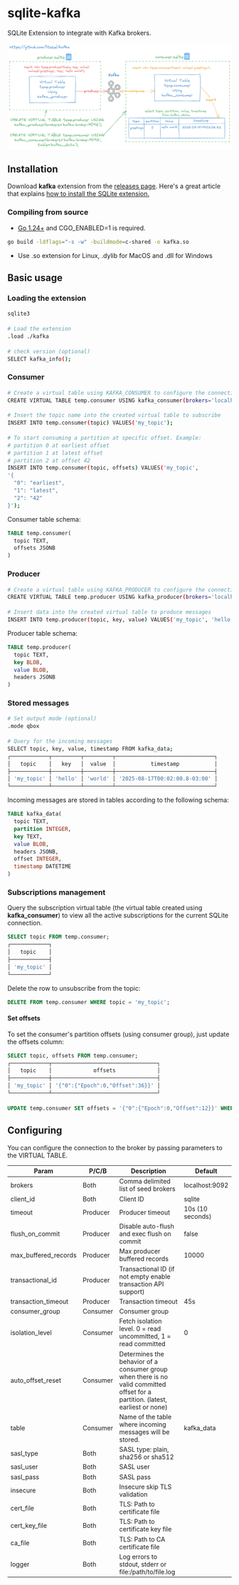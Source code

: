 # sqlite-kafka
SQLite Extension to integrate with Kafka brokers.

![architecture](./kafka.png)

## Installation

Download **kafka** extension from the [releases page](https://github.com/litesql/kafka/releases).
Here's a great article that explains [how to install the SQLite extension.](https://antonz.org/install-sqlite-extension/)

### Compiling from source

- [Go 1.24+](https://go.dev) and CGO_ENABLED=1 is required.

```sh
go build -ldflags="-s -w" -buildmode=c-shared -o kafka.so
```

- Use .so extension for Linux, .dylib for MacOS and .dll for Windows

## Basic usage

### Loading the extension

```sh
sqlite3

# Load the extension
.load ./kafka

# check version (optional)
SELECT kafka_info();
```

### Consumer

```sh
# Create a virtual table using KAFKA_CONSUMER to configure the connection to the broker
CREATE VIRTUAL TABLE temp.consumer USING kafka_consumer(brokers='localhost:44475', consumer_group='sqlite-kafka');

# Insert the topic name into the created virtual table to subscribe
INSERT INTO temp.consumer(topic) VALUES('my_topic');

# To start consuming a partition at specific offset. Example:
# partition 0 at earliest offset
# partition 1 at latest offset
# partition 2 at offset 42
INSERT INTO temp.consumer(topic, offsets) VALUES('my_topic', 
'{
  "0": "earliest", 
  "1": "latest",
  "2": "42"
}');
```

Consumer table schema:

```sql
TABLE temp.consumer(
  topic TEXT,
  offsets JSONB
)
```

### Producer

```sh
# Create a virtual table using KAFKA_PRODUCER to configure the connection to the broker
CREATE VIRTUAL TABLE temp.producer USING kafka_producer(brokers='localhost:44475');

# Insert data into the created virtual table to produce messages
INSERT INTO temp.producer(topic, key, value) VALUES('my_topic', 'hello', 'world');
```

Producer table schema:

```sql
TABLE temp.producer(
  topic TEXT,   
  key BLOB, 
  value BLOB,
  headers JSONB
)
```

### Stored messages

```sh
# Set output mode (optional)
.mode qbox

# Query for the incoming messages
SELECT topic, key, value, timestamp FROM kafka_data;
┌────────────┬─────────┬─────────┬───────────────────────────────┐
│   topic    │   key   │  value  │           timestamp           │
├────────────┼─────────┼─────────┼───────────────────────────────┤
│ 'my_topic' │ 'hello' │ 'world' │ '2025-08-17T00:02:00.8-03:00' │
└────────────┴─────────┴─────────┴───────────────────────────────┘
```

Incoming messages are stored in tables according to the following schema:

```sql
TABLE kafka_data(
  topic TEXT,
  partition INTEGER,
  key TEXT,
  value BLOB,
  headers JSONB,
  offset INTEGER,
  timestamp DATETIME
)
```

### Subscriptions management

Query the subscription virtual table (the virtual table created using **kafka_consumer**) to view all the active subscriptions for the current SQLite connection.

```sql
SELECT topic FROM temp.consumer;
┌────────────┐
│   topic    │
├────────────┤
│ 'my_topic' │
└────────────┘
```

Delete the row to unsubscribe from the topic:

```sql
DELETE FROM temp.consumer WHERE topic = 'my_topic';
```

#### Set offsets

To set the consumer's partition offsets (using consumer group), just update the offsets column:

```sql
SELECT topic, offsets FROM temp.consumer;
┌────────────┬─────────────────────────────────┐
│   topic    │             offsets             │
├────────────┼─────────────────────────────────┤
│ 'my_topic' │ '{"0":{"Epoch":0,"Offset":36}}' │
└────────────┴─────────────────────────────────┘

UPDATE temp.consumer SET offsets = '{"0":{"Epoch":0,"Offset":12}}' WHERE topic = 'my_topic';
```

## Configuring

You can configure the connection to the broker by passing parameters to the VIRTUAL TABLE.

| Param | P/C/B | Description | Default |
|-------|------|-------------|---------|
| brokers | Both | Comma delimited list of seed brokers | localhost:9092 |
| client_id | Both | Client ID  | sqlite |
| timeout | Producer | Producer timeout | 10s (10 seconds) |
| flush_on_commit | Producer | Disable auto-flush and exec flush on commit | false |
| max_buffered_records | Producer | Max producer buffered records | 10000 |
| transactional_id | Producer | Transactional ID (if not empty enable transaction API support) | |
| transaction_timeout | Producer | Transaction timeout | 45s |
| consumer_group | Consumer | Consumer group | |
| isolation_level | Consumer | Fetch isolation level. 0 = read uncommitted, 1 = read committed | 0 |
| auto_offset_reset | Consumer | Determines the behavior of a consumer group when there is no valid committed offset for a partition. (latest, earliest or none) | |
| table | Consumer | Name of the table where incoming messages will be stored. | kafka_data |
| sasl_type | Both | SASL type: plain, sha256 or sha512 | |
| sasl_user | Both | SASL user | |
| sasl_pass | Both | SASL pass | |
| insecure | Both | Insecure skip TLS validation |  |
| cert_file | Both | TLS: Path to certificate file | |
| cert_key_file | Both | TLS: Path to certificate key file | |
| ca_file | Both | TLS: Path to CA certificate file | |
| logger | Both | Log errors to stdout, stderr or file:/path/to/file.log |
